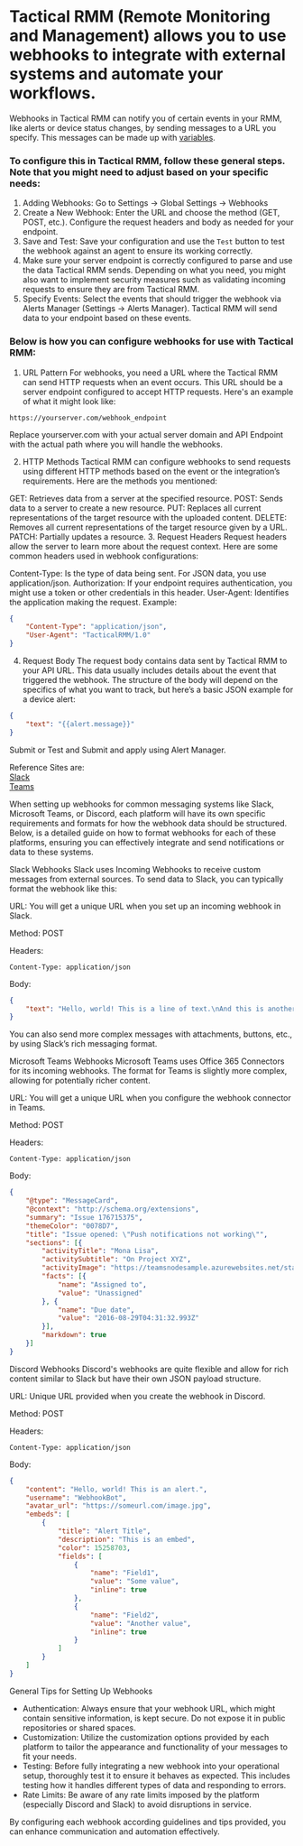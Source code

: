 # Tactical RMM (Remote Monitoring and Management) allows you to use webhooks to integrate with external systems and automate your workflows. 

Webhooks in Tactical RMM can notify you of certain events in your RMM, like alerts or device status changes, by sending messages to a URL you specify. This messages can be made up with [variables](https://docs.tacticalrmm.com/script_variables/).

### To configure this in Tactical RMM, follow these general steps. Note that you might need to adjust based on your specific needs:

1. Adding Webhooks: Go to Settings -> Global Settings -> Webhooks
2. Create a New Webhook: Enter the URL and choose the method (GET, POST, etc.). Configure the request headers and body as needed for your endpoint.
3. Save and Test: Save your configuration and use the `Test` button to test the webhook against an agent to ensure its working correctly.
4. Make sure your server endpoint is correctly configured to parse and use the data Tactical RMM sends. Depending on what you need, you might also want to implement security measures such as validating incoming requests to ensure they are from Tactical RMM.
5. Specify Events: Select the events that should trigger the webhook via Alerts Manager (Settings -> Alerts Manager). Tactical RMM will send data to your endpoint based on these events.

### Below is how you can configure webhooks for use with Tactical RMM:

1. URL Pattern
For webhooks, you need a URL where the Tactical RMM can send HTTP requests when an event occurs. This URL should be a server endpoint configured to accept HTTP requests. Here's an example of what it might look like:

```
https://yourserver.com/webhook_endpoint
```
Replace yourserver.com with your actual server domain and API Endpoint with the actual path where you will handle the webhooks.

2. HTTP Methods
Tactical RMM can configure webhooks to send requests using different HTTP methods based on the event or the integration’s requirements. Here are the methods you mentioned:

GET: Retrieves data from a server at the specified resource.
POST: Sends data to a server to create a new resource.
PUT: Replaces all current representations of the target resource with the uploaded content.
DELETE: Removes all current representations of the target resource given by a URL.
PATCH: Partially updates a resource.
3. Request Headers
Request headers allow the server to learn more about the request context. Here are some common headers used in webhook configurations:

Content-Type: Is the type of data being sent. For JSON data, you use application/json.
Authorization: If your endpoint requires authentication, you might use a token or other credentials in this header.
User-Agent: Identifies the application making the request.
Example:

```json
{
    "Content-Type": "application/json",
    "User-Agent": "TacticalRMM/1.0"
}
```
4. Request Body
The request body contains data sent by Tactical RMM to your API URL. This data usually includes details about the event that triggered the webhook. The structure of the body will depend on the specifics of what you want to track, but here’s a basic JSON example for a device alert:

```json
{
    "text": "{{alert.message}}"
}
```

Submit or Test and Submit and apply using Alert Manager.

Reference Sites are: <br>
[Slack](https://api.slack.com/messaging/webhooks) <br>
[Teams](https://learn.microsoft.com/en-us/microsoftteams/platform/webhooks-and-connectors/how-to/add-incoming-webhook?tabs=newteams%2Cdotnet)<br>


When setting up webhooks for common messaging systems like Slack, Microsoft Teams, or Discord, each platform will have its own specific requirements and formats for how the webhook data should be structured. Below, is a detailed guide on how to format webhooks for each of these platforms, ensuring you can effectively integrate and send notifications or data to these systems.

Slack Webhooks
Slack uses Incoming Webhooks to receive custom messages from external sources. To send data to Slack, you can typically format the webhook like this:

URL: You will get a unique URL when you set up an incoming webhook in Slack.

Method: POST

Headers:

```http
Content-Type: application/json
```

Body:

```json
{
    "text": "Hello, world! This is a line of text.\nAnd this is another one."
}
```
You can also send more complex messages with attachments, buttons, etc., by using Slack’s rich messaging format.

Microsoft Teams Webhooks
Microsoft Teams uses Office 365 Connectors for its incoming webhooks. The format for Teams is slightly more complex, allowing for potentially richer content.

URL: You will get a unique URL when you configure the webhook connector in Teams.

Method: POST

Headers:

```http
Content-Type: application/json
```
Body:

```json
{
    "@type": "MessageCard",
    "@context": "http://schema.org/extensions",
    "summary": "Issue 176715375",
    "themeColor": "0078D7",
    "title": "Issue opened: \"Push notifications not working\"",
    "sections": [{
        "activityTitle": "Mona Lisa",
        "activitySubtitle": "On Project XYZ",
        "activityImage": "https://teamsnodesample.azurewebsites.net/static/img/image5.png",
        "facts": [{
            "name": "Assigned to",
            "value": "Unassigned"
        }, {
            "name": "Due date",
            "value": "2016-08-29T04:31:32.993Z"
        }],
        "markdown": true
    }]
}
```

Discord Webhooks
Discord's webhooks are quite flexible and allow for rich content similar to Slack but have their own JSON payload structure.

URL: Unique URL provided when you create the webhook in Discord.

Method: POST

Headers:

```http
Content-Type: application/json
```

Body:

```json
{
    "content": "Hello, world! This is an alert.",
    "username": "WebhookBot",
    "avatar_url": "https://someurl.com/image.jpg",
    "embeds": [
        {
            "title": "Alert Title",
            "description": "This is an embed",
            "color": 15258703,
            "fields": [
                {
                    "name": "Field1",
                    "value": "Some value",
                    "inline": true
                },
                {
                    "name": "Field2",
                    "value": "Another value",
                    "inline": true
                }
            ]
        }
    ]
}
```
General Tips for Setting Up Webhooks <br>
 - Authentication: Always ensure that your webhook URL, which might contain sensitive information, is kept secure. Do not expose it in public repositories or shared spaces.
 - Customization: Utilize the customization options provided by each platform to tailor the appearance and functionality of your messages to fit your needs.
 - Testing: Before fully integrating a new webhook into your operational setup, thoroughly test it to ensure it behaves as expected. This includes testing how it handles different types of data and responding to errors.
 - Rate Limits: Be aware of any rate limits imposed by the platform (especially Discord and Slack) to avoid disruptions in service.

By configuring each webhook according guidelines and tips provided, you can enhance communication and automation effectively.

